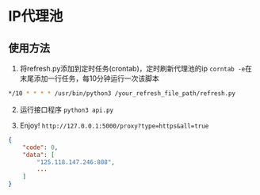 # IP代理池

## 使用方法
1. 将refresh.py添加到定时任务(crontab)，定时刷新代理池的ip
`corntab -e`在末尾添加一行任务，每10分钟运行一次该脚本
```sh
*/10 * * * * /usr/bin/python3 /your_refresh_file_path/refresh.py
```

2. 运行接口程序 `python3 api.py`

3. Enjoy! `http://127.0.0.1:5000/proxy?type=https&all=true`
```json
{
    "code": 0,
    "data": [
        "125.118.147.246:808",
        ...
    ]
}
```
